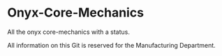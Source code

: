 # Onyx-Core-Mechanics
All the onyx core-mechanics with a status.

All information on this Git is reserved for the Manufacturing Department.
